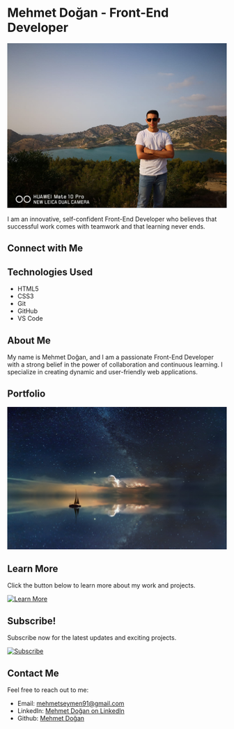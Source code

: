 
# Mehmet Doğan - Front-End Developer

![Mehmet Doğan](./yeni/img/mehmet-dogan.jpg)

I am an innovative, self-confident Front-End Developer who believes that successful work comes with teamwork and that learning never ends.

## Connect with Me


## Technologies Used

- HTML5
- CSS3
- Git
- GitHub
- VS Code

## About Me

My name is Mehmet Doğan, and I am a passionate Front-End Developer with a strong belief in the power of collaboration and continuous learning. I specialize in creating dynamic and user-friendly web applications.

## Portfolio

![Portfolio](./yeni/img/ocean-3605547_1920.jpg)

## Learn More

Click the button below to learn more about my work and projects.

[![Learn More](https://img.shields.io/badge/Learn%20More-Click%20Here-blue)](https://md-portfolio-rho.vercel.app/)

## Subscribe!

Subscribe now for the latest updates and exciting projects.

[![Subscribe](https://img.shields.io/badge/Subscribe-Click%20Here-red)](#)

## Contact Me

Feel free to reach out to me:

- Email: [mehmetseymen91@gmail.com](mehmetseymen91@gmail.com)
- LinkedIn: [Mehmet Doğan on LinkedIn](https://www.linkedin.com/in/mehmet-do%C4%9Fan-1911a2222)
- Github: [Mehmet Doğan](https://github.com/Mehmet-github06)
